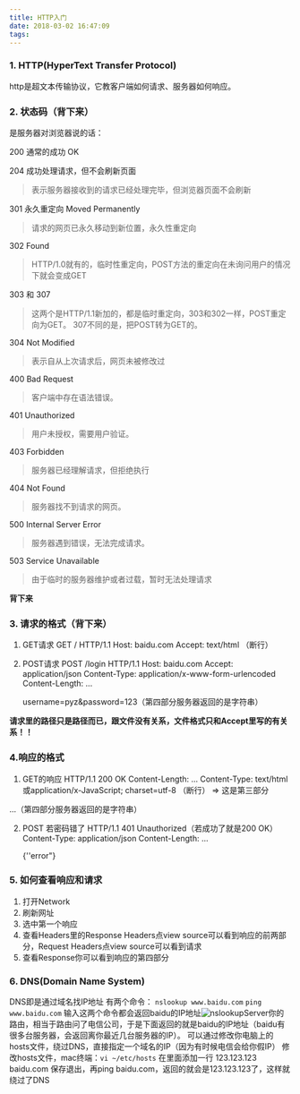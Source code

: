 ```yaml
---
title: HTTP入门
date: 2018-03-02 16:47:09
tags:
---
```

### 1. HTTP(HyperText Transfer Protocol)
http是超文本传输协议，它教客户端如何请求、服务器如何响应。

### 2. 状态码（背下来）
是服务器对浏览器说的话：

200 通常的成功 OK

204 成功处理请求，但不会刷新页面
> 表示服务器接收到的请求已经处理完毕，但浏览器页面不会刷新

301 永久重定向 Moved Permanently
> 请求的网页已永久移动到新位置，永久性重定向


302 Found
> HTTP/1.0就有的，临时性重定向，POST方法的重定向在未询问用户的情况下就会变成GET

303 和 307
> 这两个是HTTP/1.1新加的，都是临时重定向，303和302一样，POST重定向为GET。
307不同的是，把POST转为GET的。

304 Not Modified
> 表示自从上次请求后，网页未被修改过 

400 Bad Request
>客户端中存在语法错误。

401 Unauthorized
> 用户未授权，需要用户验证。

403 Forbidden
> 服务器已经理解请求，但拒绝执行

404 Not Found
> 服务器找不到请求的网页。


500 Internal Server Error
> 服务器遇到错误，无法完成请求。

503 Service Unavailable
> 由于临时的服务器维护或者过载，暂时无法处理请求


**背下来**


### 3. 请求的格式（背下来）
1. GET请求
GET / HTTP/1.1
Host: baidu.com
Accept: text/html
（断行）

2. POST请求
POST /login HTTP/1.1
Host: baidu.com
Accept: application/json
Content-Type: application/x-www-form-urlencoded
Content-Length: ...

   username=pyz&password=123（第四部分服务器返回的是字符串）

**请求里的路径只是路径而已，跟文件没有关系，文件格式只和Accept里写的有关系！！**
### 4.响应的格式
1. GET的响应
HTTP/1.1 200 OK
Content-Length: ...
Content-Type: text/html或application/x-JavaScript; charset=utf-8
（断行）      => 这是第三部分
<!DOCTYPE html>
<html>...</html>（第四部分服务器返回的是字符串）

2. POST
若密码错了
HTTP/1.1 401 Unauthorized（若成功了就是200 OK）
Content-Type: application/json
Content-Length: ...

   {''error"}


### 5. 如何查看响应和请求
1. 打开Network
2. 刷新网址
3. 选中第一个响应
4. 查看Headers里的Response Headers点view source可以看到响应的前两部分，Request Headers点view source可以看到请求
5. 查看Response你可以看到响应的第四部分

### 6. DNS(Domain Name System)
DNS即是通过域名找IP地址
有两个命令：
`nslookup www.baidu.com`
`ping www.baidu.com`
输入这两个命令都会返回baidu的IP地址![nslookup](/images/nslookup.png)Server你的路由，相当于路由问了电信公司，于是下面返回的就是baidu的IP地址（baidu有很多台服务器，会返回离你最近几台服务器的IP）。
可以通过修改你电脑上的hosts文件，绕过DNS，直接指定一个域名的IP（因为有时候电信会给你假IP）
修改hosts文件，mac终端：`vi ~/etc/hosts`
在里面添加一行
123.123.123 baidu.com
保存退出，再ping baidu.com，返回的就会是123.123.123了，这样就绕过了DNS